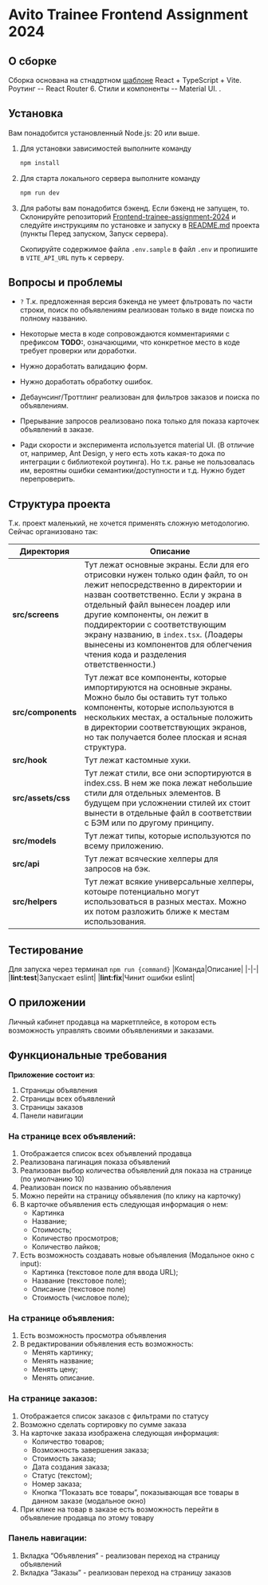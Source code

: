 # Avito Trainee Frontend Assignment 2024

## О сборке

Сборка основана на стнадртном [шаблоне](<https://github.com/vitejs/vite/tree/main/packages/create-vite/template-react-ts>) React + TypeScript + Vite. Роутинг -- React Router 6. Стили и компоненты -- Material UI.  .

## Установка

Вам понадобится установленный Node.js: 20 или выше.

1. Для установки зависимостей выполните команду

    ```bash
    npm install
    ```

2. Для старта локального сервера выполните команду

    ```bash
    npm run dev
    ```

3. Для работы вам понадобится бэкенд.
    Если бэкенд не запущен, то. Склонируйте репозиторий [Frontend-trainee-assignment-2024](https://gitverse.ru/avito.tech/tech-internship/content/main/Tech%20Internships%20/Frontend/Frontend-trainee-assignment-2024) и следуйте инструкциям по установке и запуску в [README.md](https://gitverse.ru/avito.tech/tech-internship/content/main/Tech%20Internships%20/Frontend/Frontend-trainee-assignment-2024/frontend-trainee-assignment-autumn-2024.md) проекта (пункты Перед запуском, Запуск сервера).

    Скопируйте содержимое файла `.env.sample` в файл `.env` и пропишите в `VITE_API_URL` путь к серверу.

## Вопросы и проблемы

* `?` Т.к. предложенная версия бэкенда не умеет фльтровать по части строки, поиск по объявлениям реализован только в виде поиска по полному названию.
  
* Некоторые места в коде сопровождаются комментариями c префиксом **TODO:**, означающими, что конкретное место в коде требует проверки или доработки.

* Нужно доработать валидацию форм.
  
* Нужно доработать обработку ошибок.
  
* Дебаунсинг/Троттлинг реализован для фильтров заказов и поиска по объявлениям.
  
* Прерывание запросов реализовано пока только для показа карточек объявлений в заказе.

* Ради скорости и эксперимента используется material UI. (В отличие от, например, Ant Design, у него есть хоть какая-то дока по интеграции с библиотекой роутинга). Но т.к. ранье не пользовалась им, вероятны ошибки семантики/доступности и т.д. Нужно будет перепроверить.


## Структура проекта

Т.к. проект маленький, не хочется применять сложную методологию. Сейчас организовано так:

|Директория|Описание|
|-|-|
|**src/screens**|Тут лежат основные экраны. Если для его отрисовки нужен только один файл, то он лежит непосредственно в директории и назван соответственно. Если у экрана в отдельный файл вынесен лоадер или другие компоненты, он лежит в поддиректории с соответствующим экрану названию, в `index.tsx`. (Лоадеры вынесены из компонентов для облегчения чтения кода и разделения ответственности.) |
|**src/components**|Тут лежат все компоненты, которые импортируются на основные экраны. Можно было бы оставить тут только компоненты, которые используются в нескольких местах, а остальные положить в директории соответствующих экранов, но так получается более плоская и ясная структура.|
|**src/hook**| Тут лежат кастомные хуки.|
|**src/assets/css**|Тут лежат стили, все они эспортируются в index.css. В нем же пока лежат небольшие стили для отдельных элементов. В будущем при усложнении стилей их стоит вынести в отдельные файл в соответствии с БЭМ или по другому принципу.|
|**src/models**|Тут лежат типы, которые используются по всему приложению.|
|**src/api**|Тут лежат всяческие хелперы для запросов на бэк.|
|**src/helpers**|Тут лежат всякие универсальные хелперы, котоыре потенциально могут использоваться в разных местах. Можно их потом разложить ближе к местам использования.|

## Тестирование

Для запуска через терминал `npm run {command}`
|Команда|Описание|
|-|-|
|**lint:test**|Запускает eslint|
|**lint:fix**|Чинит ошибки eslint|

## О приложении

Личный кабинет продавца на маркетплейсе, в котором есть возможность управлять своими объявлениями и заказами.

## Функциональные требования

**Приложение состоит из**:

1. Страницы объявления  
2. Страницы всех объявлений  
3. Страницы заказов  
4. Панели навигации

### На странице всех объявлений:

1. Отображается список всех объявлений продавца  
2. Реализована пагинация показа объявлений  
3. Реализован выбор количества объявлений для показа на странице (по умолчанию 10)  
4. Реализован поиск по названию объявления
5. Можно перейти на страницу объявления (по клику на карточку)  
6. В карточке объявления есть следующая информация о нем:  
   - Картинка  
   - Название;  
   - Стоимость;  
   - Количество просмотров;  
   - Количество лайков;
7. Есть возможность создавать новые объявления (Модальное окно с input):  
   - Картинка (текстовое поле для ввода URL);  
   - Название (текстовое поле);  
   - Описание (текстовое поле)
   - Стоимость (числовое поле);
  
### На странице объявления:

1. Есть возможность просмотра объявления
2. В редактировании объявления есть возможность:  
   - Менять картинку;  
   - Менять название;  
   - Менять цену;  
   - Менять описание.
  
### На странице заказов:

1. Отображается список заказов с фильтрами по статусу  
2. Возможно сделать сортировку по сумме заказа  
3. На карточке заказа изображена следующая информация:  
   - Количество товаров;  
   - Возможность завершения заказа;  
   - Стоимость заказа;
   - Дата создания заказа;
   - Статус (текстом);
   - Номер заказа;
   - Кнопка “Показать все товары”, показывающая все товары в данном заказе (модальное окно)  
4. При клике на товар в заказе есть возможность перейти в объявление продавца по этому товару
   
### Панель навигации:

1. Вкладка “Объявления” - реализован переход на страницу объявлений  
2. Вкладка “Заказы” - реализован переход на страницу заказов
